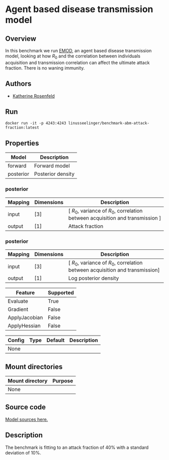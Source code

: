 # Agent based disease transmission model

## Overview

In this benchmark we run [EMOD](https://docs.idmod.org/projects/emod-generic/en/latest/index.html), an agent based disease transmission model, looking at how $R_0$  and the correlation between individuals acquisition and transmission correlation can affect the ultimate attack fraction. There is 
no waning immunity.

## Authors
- [Katherine Rosenfeld](mailto:katherine.rosenfeld@gatesfoundation.org)

## Run
```
docker run -it -p 4243:4243 linusseelinger/benchmark-abm-attack-fraction:latest
```

## Properties

Model | Description
---|---
forward | Forward model
posterior | Posterior density

### posterior
Mapping | Dimensions | Description
---|---|---
input | [3] | [ $R_0$, variance of $R_0$, correlation between acquisition and transmission ]
output | [1] | Attack fraction

### posterior
Mapping | Dimensions | Description
---|---|---
input | [3] | [ $R_0$, variance of $R_0$, correlation between acquisition and transmission]
output | [1] | Log posterior density

Feature | Supported
---|---
Evaluate | True
Gradient | False
ApplyJacobian | False
ApplyHessian | False

Config | Type | Default | Description
---|---|---|---
None | | |

## Mount directories
Mount directory | Purpose
---|---
None |

## Source code

[Model sources here.](https://github.com/UM-Bridge/benchmarks/tree/main/benchmarks/abm-attack-fraction)

## Description

The benchmark is fitting to an attack fraction of 40\% with a standard deviation of 10\%.

